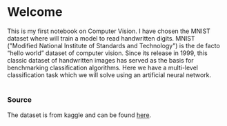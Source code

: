 # Welcome
This is my first notebook on Computer Vision. I have chosen the MNIST dataset where will train a model to read handwritten digits. MNIST ("Modified National Institute of Standards and Technology") is the de facto “hello world” dataset of computer vision. Since its release in 1999, this classic dataset of handwritten images has served as the basis for benchmarking classification algorithms. Here we have a multi-level classification task which we will solve using an artificial neural network.
#
### Source
The dataset is from kaggle and can be found [here](https://www.kaggle.com/c/digit-recognizer).
#